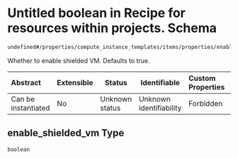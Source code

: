 # Untitled boolean in Recipe for resources within projects. Schema

```txt
undefined#/properties/compute_instance_templates/items/properties/enable_shielded_vm
```

Whether to enable shielded VM. Defaults to true.


| Abstract            | Extensible | Status         | Identifiable            | Custom Properties | Additional Properties | Access Restrictions | Defined In                                                              |
| :------------------ | ---------- | -------------- | ----------------------- | :---------------- | --------------------- | ------------------- | ----------------------------------------------------------------------- |
| Can be instantiated | No         | Unknown status | Unknown identifiability | Forbidden         | Allowed               | none                | [resources.schema.json\*](resources.schema.json "open original schema") |

## enable_shielded_vm Type

`boolean`
